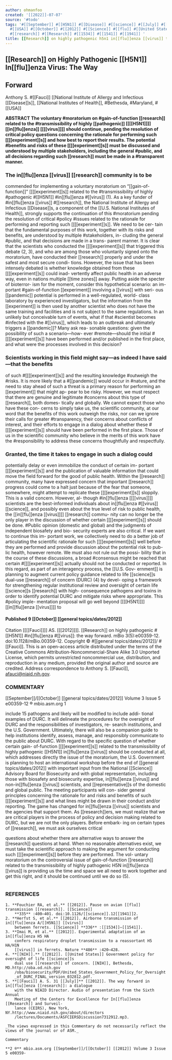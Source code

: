 ```yaml
---
author: ohmanfoo
created: '[[2022]]-07-07'
source: '#todo'
tags: '#[[September]] #[[H5N1]] #[[Disease]] #[[science]] #[[July]] #[[pandemic]] #[[representative]] #[[NIH]] #[[Fauci]]
  #[[USA]] #[[October]] #[[2012]] #[[Science]] #[[flu]] #[[United States]] #[[virus]] #[[[[experiment]]s]] #[[experiment]]
  #[[research]] #[[Research]] #[[1534]] #[[1541]] #[[1941]] '
title: [[Research]] on highly pathogenic h5n1 in[[flu]]enza [[virus]] the way.md
---
```


## [[Research]] on Highly Pathogenic [[H5N1]] In[[flu]]enza Virus: The Way

## Forward


Anthony S. #[[Fauci]]
[[National Institute of Allergy and Infectious [[Disease]]s]], [[National Institutes of Health]], #Bethesda, #Maryland, #[[USA]]

**ABSTRACT
The voluntary #moratorium on #gain-of-function [[research]] related to the #transmissibility of highly [[pathogenic]] [[[[H5N1]]]]
[[in[[flu]]enza]] [[[[virus]]]] should continue, pending the resolution of critical policy questions concerning the rationale for performing such
[[[[experiment]]s]] and how best to report their results. The potential #benefits and risks of these [[[[experiment]]s]] must be discussed and
understood by multiple stakeholders, including the general #public, and all decisions regarding such [[research]] must be made in a
#transparent manner.**

### The in[[flu]]enza [[virus]] [[research]] community is to be 
commended for implementing a voluntary moratorium on “[[gain-of-
function]]” [[[[experiment]]s]] related to the #transmissibility of highly
#pathogenic #[[H5N1]] #in[[flu]]enza #[[virus]] (1). As a key funder of #in[[flu]]enza
[[virus]] #[[research]], the National Institute of Allergy and Infectious
[[Disease]]s, a component of the [[U.S. National Institutes of Health]],
strongly supports the continuation of this #moratorium pending
the resolution of critical #policy #issues related to the rationale for
performing and reporting such [[[[experiment]]s]]. We need to be cer-
tain that the fundamental purposes of this work, together with its
risks and benefits, are understood by multiple #stakeholders, in-
cluding the general #public, and that decisions are made in a trans-
parent manner.
It is clear that the scientists who conducted the [[[[experiment]]s]]
that triggered this debate (2, 3), and who are among those who
voluntarily signed onto the moratorium, have conducted their
[[research]] properly and under the safest and most secure condi-
tions. However, the issue that has been intensely debated is
whether knowledge obtained from these [[[[experiment]]s]] could inad-
vertently affect public health in an adverse way, even in nations
multiple [[time zones]] away. Putting aside the specter of bioterror-
ism for the moment, consider this hypothetical scenario: an im-
portant #gain-of-function [[experiment]] involving a [[virus]] with seri-
ous [[pandemic]] potential is performed in a well-regulated, world-
class laboratory by experienced investigators, but the information
from the [[experiment]] is then used by another scientist who does
not have the same training and facilities and is not subject to the
same regulations. In an unlikely but conceivable turn of events,
what if that #scientist becomes #infected with the #[[virus]], which leads
to an outbreak and ultimately triggers a [[pandemic]]? Many ask rea-
sonable questions: given the possibility of such a scenario—how-
ever #remote—should the initial #[[[[experiment]]s]] have been performed
and/or published in the first place, and what were the processes
involved in this decision?
### Scientists working in this field might say—as indeed I have said—that the benefits 
of such #[[[[experiment]]s]] and the resulting knowledge #outweigh the #risks.
It is more likely that a #[[pandemic]]
would occur in #nature, and the need to stay ahead of such a threat
is a primary reason for performing an [[experiment]] that might ap-
pear to be risky. However, we must respect that there are genuine
and legitimate #concerns about this type of [[research]], both domes-
tically and globally. We cannot expect those who have these con-
cerns to simply take us, the scientific community, at our word that
the benefits of this work outweigh the risks, nor can we ignore
their calls for greater #transparency, their concerns about conflicts
of interest, and their efforts to engage in a dialog about whether
these #[[[[experiment]]s]] should have been performed in the first place.
Those of us in the scientific community who believe in the merits
of this work have the #responsibility to address these concerns
thoughtfully and respectfully.
### Granted, the time it takes to engage in such a dialog could
potentially delay or even immobilize the conduct of certain im-
portant [[[[experiment]]s]] and the publication of valuable information
that could move the field forward for the good of public health.
Within the [[research]] community, many have expressed concern
that important [[research]] progress could come to a halt just because
of the fear that someone, somewhere, might attempt to replicate
these [[[[experiment]]s]] sloppily. This is a valid concern. However, al-
though #in[[flu]]enza [[[[virus]]]] scientists are the best-informed individuals
about in[[flu]]enza #[[virus]] [[science]], and possibly even about the true
level of risk to public health, the [[in[[flu]]enza [[virus]]]] [[research]] commu-
nity can no longer be the only player in the discussion of whether
certain [[[[experiment]]s]] should be done. #Public opinion (domestic
and global) and the judgments of independent biosafety and bio-
security experts are also critical. If we want to continue this im-
portant work, we collectively need to do a better job of articulating
the scientific rationale for such [[[[experiment]]s]] well before they are
performed and provide discussion about the potential risk to pub-
lic health, however remote. We must also not rule out the possi-
bility that in the course of these discussions, a broad #consensus
might be reached that certain #[[[[experiment]]s]] actually should not be
conducted or reported.
In this regard, as part of an interagency process, the [[U.S. Gov-
ernment]] is planning to augment current policy guidance related
to life [[science]]s dual-use [[research]] of concern (DURC) (4) by devel-
oping a framework for strengthening regular institutional review
and oversight of certain life [[science]]s [[research]] with high-
consequence pathogens and toxins in order to identify potential
DURC and mitigate risks where appropriate. This #policy imple-
mentation proposal will go well beyond [[[[H5N1]]]] [[in[[flu]]enza [[virus]]]] to

#### Published 9 [[October]] [[general topics/dates/2012]]
Citation [[[[Fauci]]]] AS. [[[2012]]]]. [[Research]] on highly pathogenic #[[H5N1]] #in[[flu]]enza #[[virus]]: the way
forward. mBio 3(5):e00359-12. doi:10.1128/mBio.00359-12.
Copyright © #[[general topics/dates/2012]]/ #[[Fauci]]. This is an open-access article distributed under the terms of
the Creative Commons Attribution-Noncommercial-Share Alike 3.0 Unported License,
which permits unrestricted noncommercial use, distribution, and reproduction in any
medium, provided the original author and source are credited.
Address correspondence to Anthony S. [[Fauci]], afauci@niaid.nih.gov.

### COMMENTARY

[[September]]/[[October]] [[general topics/dates/2012]] Volume 3 Issue 5 e00359-12 ® mbio.asm.org 1


include 15 pathogens and likely will be modified to include addi-
tional examples of DURC. It will delineate the procedures for the
oversight of DURC and the responsibilities of investigators, re-
search institutions, and the U.S. Government. Ultimately, there
will also be a companion guide to help institutions identify, assess,
manage, and responsibly communicate to the public about
DURC.
With regard to the specific question of whether certain gain-
of-function [[[[experiment]]s]] related to the transmissibility of highly
pathogenic [[H5N1]] in[[flu]]enza [[virus]] should be conducted at all,
which addresses directly the issue of the moratorium, the U.S.
Government is planning to host an international workshop before
the end of [[general topics/dates/2012]] with important input from the National [[Science]]
Advisory Board for Biosecurity and with global representation,
including those with biosafety and biosecurity expertise, in[[flu]]enza
[[virus]] and non-in[[flu]]enza [[virus]] scientists, and [[representative]]s of the
domestic and global public. The meeting participants will con-
sider general principles concerning the rationale for and risks and
benefits of such [[[[experiment]]s]] and what lines might be drawn in
their conduct and/or reporting.
The game has changed for in[[flu]]enza [[virus]] scientists and the
agencies that support them. As [[research]]ers, we must realize that
we are critical players in the process of policy and decision making
related to DURC, but we are not the only players. Before embark-
ing on certain types of [[research]], we must ask ourselves critical


questions about whether there are alternative ways to answer the
[[research]] questions at hand. When no reasonable alternatives exist,
we must take the scientific approach to making the argument for
conducting such [[[[experiment]]s]] before they are performed. The vol-
untary moratorium on the controversial issue of gain-of-function
[[research]] related to the transmissibility of highly pathogenic H5N
in[[flu]]enza [[virus]] is providing us the time and space we all need to
work together and get this right, and it should be continued until
we do so (5).
```
```
### REFERENCES
```
1. **Fouchier RA, et al.** [[2012]]. Pause on avian [[flu]] transmission [[research]]. [[Science]]
    **335** :400–401. doi:10.1126/[[science]].12[[1941]]2.
2. **Herfst S, et al.** [[2012]]. Airborne transmission of in[[flu]]enza A/[[H5N1]] [[virus]]
    between ferrets. [[Science]] **336** :[[1534]]–[[1541]].
3. **Imai M, et al.** [[2012]]. Experimental adaptation of an in[[flu]]enza H5 HA
    confers respiratory droplet transmission to a reassortant H5 HA/H1N
    [[virus]] in ferrets. Nature **486** :420–428.
4. **[[NIH]].** [[2012]]. [[United States]] Government policy for oversight of life [[science]]s
    dual use [[research]] of concern. [[NIH]], Bethesda, MD.http://oba.od.nih.gov
    /oba/biosecurity/PDF/United_States_Government_Policy_for_Oversight
    _of_DURC_FINAL_version_032812.pdf.
5. **[[Fauci]] A. S. 31 [[July]]** [[2012]]. The way forward in in[[flu]]enza [[research]]: a dialogue
    with the NIAID Director. Audio of presentation from the Sixth Annual
    Meeting of the Centers for Excellence for In[[flu]]enza [[Research]] and Surveil-
    lance (CEIRS), New York, NY.http://www.niaid.nih.gov/about/directors
    /lectures/Documents/ASFCIERSDiscussion7312912.mp3.

_The views expressed in this Commentary do not necessarily reflect the views of the journal or of ASM._

Commentary

**2 ®** mbio.asm.org [[September]]/[[October]] [[2012]] Volume 3 Issue 5 e00359-